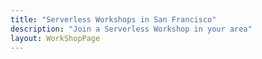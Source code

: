 ```yaml
---
title: "Serverless Workshops in San Francisco"
description: "Join a Serverless Workshop in your area"
layout: WorkShopPage
---
```

